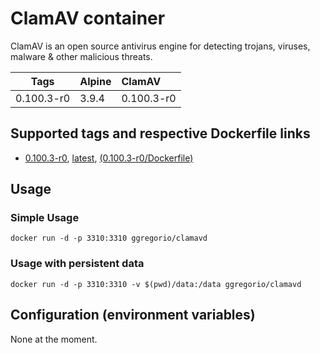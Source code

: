 # ClamAV container

ClamAV is an open source antivirus engine for detecting trojans, viruses, malware & other malicious threats.

| Tags       | Alpine | ClamAV     |
| :--------: | :----- | :--------- |
| 0.100.3-r0 | 3.9.4  | 0.100.3-r0 |

## Supported tags and respective Dockerfile links

* [0.100.3-r0](https://github.com/GeorgioLPB/docker-clamavd/blob/0.100.3-r0/Dockerfile), [latest](https://github.com/GeorgioLPB/docker-clamavd/blob/0.100.3-r0/Dockerfile), [(0.100.3-r0/Dockerfile)](https://github.com/GeorgioLPB/docker-clamavd/blob/0.100.3-r0/Dockerfile)

## Usage

### Simple Usage

	docker run -d -p 3310:3310 ggregorio/clamavd

### Usage with persistent data

	docker run -d -p 3310:3310 -v $(pwd)/data:/data ggregorio/clamavd

## Configuration (environment variables)

None at the moment.
